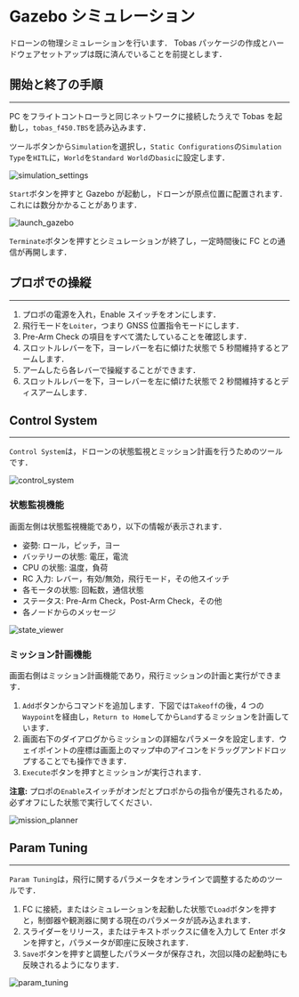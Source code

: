 # Gazebo シミュレーション

ドローンの物理シミュレーションを行います．
Tobas パッケージの作成とハードウェアセットアップは既に済んでいることを前提とします．

## 開始と終了の手順

---

PC をフライトコントローラと同じネットワークに接続したうえで Tobas を起動し，`tobas_f450.TBS`を読み込みます．

ツールボタンから`Simulation`を選択し，`Static Configurations`の`Simulation Type`を`HITL`に，`World`を`Standard World`の`basic`に設定します．

![simulation_settings](resources/gazebo_simulation/simulation_settings.png)

`Start`ボタンを押すと Gazebo が起動し，ドローンが原点位置に配置されます．これには数分かかることがあります．

![launch_gazebo](resources/gazebo_simulation/launch_gazebo.png)

`Terminate`ボタンを押すとシミュレーションが終了し，一定時間後に FC との通信が再開します．

## プロポでの操縦

---

1. プロポの電源を入れ，Enable スイッチをオンにします．
1. 飛行モードを`Loiter`，つまり GNSS 位置指令モードにします．
1. Pre-Arm Check の項目をすべて満たしていることを確認します．
1. スロットルレバーを下，ヨーレバーを右に傾けた状態で 5 秒間維持するとアームします．
1. アームしたら各レバーで操縦することができます．
1. スロットルレバーを下，ヨーレバーを左に傾けた状態で 2 秒間維持するとディスアームします．

## Control System

---

`Control System`は，ドローンの状態監視とミッション計画を行うためのツールです．

![control_system](resources/gazebo_simulation/control_system.png)

### 状態監視機能

画面左側は状態監視機能であり，以下の情報が表示されます．

- 姿勢: ロール，ピッチ，ヨー
- バッテリーの状態: 電圧，電流
- CPU の状態: 温度，負荷
- RC 入力: レバー，有効/無効，飛行モード，その他スイッチ
- 各モータの状態: 回転数，通信状態
- ステータス: Pre-Arm Check，Post-Arm Check，その他
- 各ノードからのメッセージ

![state_viewer](resources/gazebo_simulation/state_viewer.png)

### ミッション計画機能

画面右側はミッション計画機能であり，飛行ミッションの計画と実行ができます．

1. `Add`ボタンからコマンドを追加します．下図では`Takeoff`の後，4 つの`Waypoint`を経由し，`Return to Home`してから`Land`するミッションを計画しています．
1. 画面右下のダイアログからミッションの詳細なパラメータを設定します．ウェイポイントの座標は画面上のマップ中のアイコンをドラッグアンドドロップすることでも操作できます．
1. `Execute`ボタンを押すとミッションが実行されます．

**注意:** プロポの`Enable`スイッチがオンだとプロポからの指令が優先されるため，必ずオフにした状態で実行してください．

![mission_planner](resources/gazebo_simulation/mission_planner.png)

## Param Tuning

---

`Param Tuning`は，飛行に関するパラメータをオンラインで調整するためのツールです．

1. FC に接続，またはシミュレーションを起動した状態で`Load`ボタンを押すと，制御器や観測器に関する現在のパラメータが読み込まれます．
1. スライダーをリリース，またはテキストボックスに値を入力して Enter ボタンを押すと，パラメータが即座に反映されます．
1. `Save`ボタンを押すと調整したパラメータが保存され，次回以降の起動時にも反映されるようになります．

![param_tuning](resources/gazebo_simulation/param_tuning.png)
